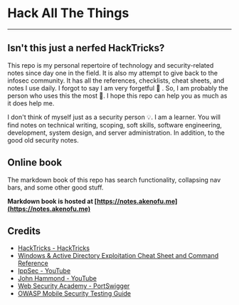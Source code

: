 # Hack All The Things
***
## Isn't this just a nerfed HackTricks?
This repo is my personal repertoire of technology and security-related notes since day one in the field. It is also my attempt to give back to the infosec community. It has all the references, checklists, cheat sheets, and notes I use daily. I forgot to say I am very forgetful :eyes: . So, I am probably the person who uses this the most 🙋. I hope this repo can help you as much as it does help me. 

I don't think of myself just as a security person 💡. I am a learner. You will find notes on technical writing, scoping, soft skills, software engineering, development, system design, and server administration. In addition, to the good old security notes.

## Online book  
The markdown book of this repo has search functionality, collapsing nav bars, and some other good stuff.

**Markdown book is hosted at [https://notes.akenofu.me](https://notes.akenofu.me)**

## Credits
- [HackTricks - HackTricks](https://book.hacktricks.xyz/)
- [Windows & Active Directory Exploitation Cheat Sheet and Command Reference](https://casvancooten.com/posts/2020/11/windows-active-directory-exploitation-cheat-sheet-and-command-reference/)
- [IppSec - YouTube](https://www.youtube.com/channel/UCa6eh7gCkpPo5XXUDfygQQA)
- [John Hammond - YouTube](https://www.youtube.com/channel/UCVeW9qkBjo3zosnqUbG7CFw)
- [Web Security Academy - PortSwigger](https://portswigger.net/web-security/dashboard)
- [OWASP Mobile Security Testing Guide](https://owasp.org/www-project-mobile-security-testing-guide/)
